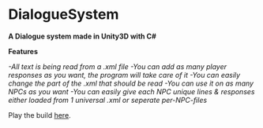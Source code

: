 # DialogueSystem
**A Dialogue system made in Unity3D with C#**

**Features**

*-All text is being read from a .xml file*
*-You can add as many player responses as you want, the program will take care of it*
*-You can easily change the part of the .xml that should be read*
*-You can use it on as many NPCs as you want*
*-You can easily give each NPC unique lines & responses either loaded from 1 universal .xml or seperate per-NPC-files* 


Play the build [here](http://19176.hosts.ma-cloud.nl/bewijzenmap/DialogueBuilt/).
